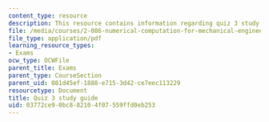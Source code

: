 ```yaml
---
content_type: resource
description: This resource contains information regarding quiz 3 study guide.
file: /media/courses/2-086-numerical-computation-for-mechanical-engineers-fall-2012/03772ce90bc882104f07559ffd0eb253_MIT2_086F12_quiz3_study.pdf
file_type: application/pdf
learning_resource_types:
- Exams
ocw_type: OCWFile
parent_title: Exams
parent_type: CourseSection
parent_uid: 081d45ef-1888-e715-3d42-ce7eec113229
resourcetype: Document
title: Quiz 3 study guide
uid: 03772ce9-0bc8-8210-4f07-559ffd0eb253
---
```

